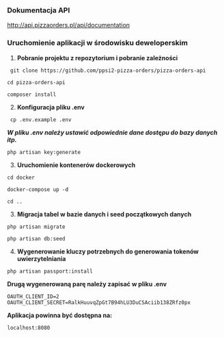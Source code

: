### Dokumentacja API
http://api.pizzaorders.pl/api/documentation


### Uruchomienie aplikacji w środowisku deweloperskim

1. **Pobranie projektu z repozytorium i pobranie zależności**

```
 git clone https://github.com/ppsi2-pizza-orders/pizza-orders-api
```

```
cd pizza-orders-api
```

```
composer install
```

2. **Konfiguracja pliku .env**

```
 cp .env.example .env
```

**_W pliku .env należy ustawić odpowiednie dane dostępu do bazy danych itp._**

```
php artisan key:generate
```

3. **Uruchomienie kontenerów dockerowych**

```
cd docker
```

```
docker-compose up -d
```

```
cd ..
```

3. **Migracja tabel w bazie danych i seed początkowych danych**

```
php artisan migrate
```

```
php artisan db:seed
```

4. **Wygenerowanie kluczy potrzebnych do generowania tokenów uwierzytelniania**

```
php artisan passport:install
```

**Drugą wygenerowaną parę należy zapisać w pliku .env**

```
OAUTH_CLIENT_ID=2
OAUTH_CLIENT_SECRET=RalkHuuvqZpGt7B94hLU3DuCSAciib138ZRfz0px
```


**Aplikacja powinna być dostępna na:**

```
localhost:8080
```



